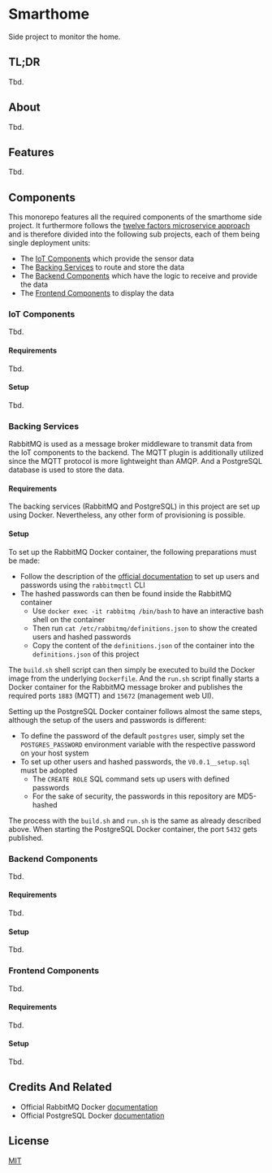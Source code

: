 # Smarthome

Side project to monitor the home.

## TL;DR

Tbd.

## About

Tbd.

## Features

Tbd.

## Components

This monorepo features all the required components of the smarthome side project.
It furthermore follows the [twelve factors microservice approach](https://12factor.net) and is therefore divided into the following sub projects, each of them being single deployment units:

- The [IoT Components](iot) which provide the sensor data
- The [Backing Services](services) to route and store the data
- The [Backend Components](backend) which have the logic to receive and provide the data
- The [Frontend Components](frontend) to display the data

### IoT Components

Tbd.

#### Requirements

Tbd.

#### Setup

Tbd.

### Backing Services

RabbitMQ is used as a message broker middleware to transmit data from the IoT components to the backend.
The MQTT plugin is additionally utilized since the MQTT protocol is more lightweight than AMQP.
And a PostgreSQL database is used to store the data.

#### Requirements

The backing services (RabbitMQ and PostgreSQL) in this project are set up using Docker.
Nevertheless, any other form of provisioning is possible.

#### Setup

To set up the RabbitMQ Docker container, the following preparations must be made:

- Follow the description of the [official documentation](https://www.rabbitmq.com/access-control.html#user-management) to set up users and passwords using the `rabbitmqctl` CLI
- The hashed passwords can then be found inside the RabbitMQ container
  - Use `docker exec -it rabbitmq /bin/bash` to have an interactive bash shell on the container
  - Then run `cat /etc/rabbitmq/definitions.json` to show the created users and hashed passwords
  - Copy the content of the `definitions.json` of the container into the `definitions.json` of this project

The `build.sh` shell script can then simply be executed to build the Docker image from the underlying `Dockerfile`.
And the `run.sh` script finally starts a Docker container for the RabbitMQ message broker and publishes the required ports `1883` (MQTT) and `15672` (management web UI).

Setting up the PostgreSQL Docker container follows almost the same steps, although the setup of the users and passwords is different:

- To define the password of the default `postgres` user, simply set the `POSTGRES_PASSWORD` environment variable with the respective password on your host system
- To set up other users and hashed passwords, the `V0.0.1__setup.sql` must be adopted
  - The `CREATE ROLE` SQL command sets up users with defined passwords
  - For the sake of security, the passwords in this repository are MD5-hashed

The process with the `build.sh` and `run.sh` is the same as already described above.
When starting the PostgreSQL Docker container, the port `5432` gets published.

### Backend Components

Tbd.

#### Requirements

Tbd.

#### Setup

Tbd.

### Frontend Components

Tbd.

#### Requirements

Tbd.

#### Setup

Tbd.

## Credits And Related

- Official RabbitMQ Docker [documentation](https://hub.docker.com/_/rabbitmq    )
- Official PostgreSQL Docker [documentation](https://hub.docker.com/_/postgres)

## License

[MIT](LICENSE)
